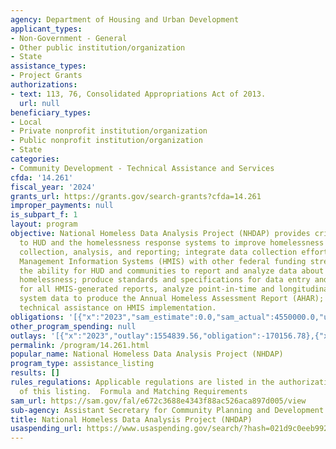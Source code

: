 ```yaml
---
agency: Department of Housing and Urban Development
applicant_types:
- Non-Government - General
- Other public institution/organization
- State
assistance_types:
- Project Grants
authorizations:
- text: 113, 76, Consolidated Appropriations Act of 2013.
  url: null
beneficiary_types:
- Local
- Private nonprofit institution/organization
- Public nonprofit institution/organization
- State
categories:
- Community Development - Technical Assistance and Services
cfda: '14.261'
fiscal_year: '2024'
grants_url: https://grants.gov/search-grants?cfda=14.261
improper_payments: null
is_subpart_f: 1
layout: program
objective: National Homeless Data Analysis Project (NHDAP) provides critical resources
  to HUD and the homelessness response systems to improve homelessness response data
  collection, analysis, and reporting; integrate data collection efforts in Homeless
  Management Information Systems (HMIS) with other federal funding streams; enhance
  the ability for HUD and communities to report and analyze data about persons experiencing
  homelessness; produce standards and specifications for data entry and reporting
  for all HMIS-generated reports, analyze point-in-time and longitudinal analysis
  system data to produce the Annual Homeless Assessment Report (AHAR); and provide
  technical assistance on HMIS implementation.
obligations: '[{"x":"2023","sam_estimate":0.0,"sam_actual":4550000.0,"usa_spending_actual":-175157.19},{"x":"2024","sam_estimate":0.0,"sam_actual":9350000.0,"usa_spending_actual":-588329.39},{"x":"2025","sam_estimate":0.0,"sam_actual":0.0,"usa_spending_actual":-5076.76}]'
other_program_spending: null
outlays: '[{"x":"2023","outlay":1554839.56,"obligation":-170156.78},{"x":"2024","outlay":0.0,"obligation":0.0},{"x":"2025","outlay":0.0,"obligation":0.0}]'
permalink: /program/14.261.html
popular_name: National Homeless Data Analysis Project (NHDAP)
program_type: assistance_listing
results: []
rules_regulations: Applicable regulations are listed in the authorizations section
  of this listing.  Formula and Matching Requirements
sam_url: https://sam.gov/fal/e672c3688e4343f88ac526aca897d005/view
sub-agency: Assistant Secretary for Community Planning and Development
title: National Homeless Data Analysis Project (NHDAP)
usaspending_url: https://www.usaspending.gov/search/?hash=021d9c0eeb99206e866b40b4ac3d9248
---
```

